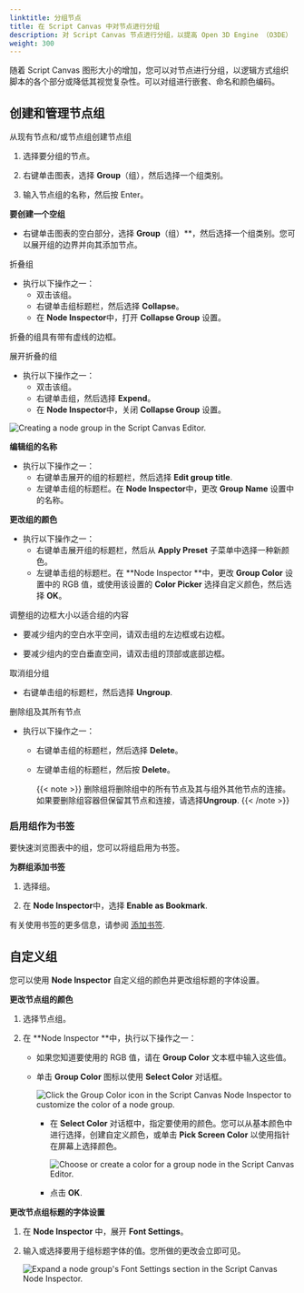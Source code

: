 ```yaml
---
linktitle: 分组节点
title: 在 Script Canvas 中对节点进行分组
description: 对 Script Canvas 节点进行分组，以提高 Open 3D Engine （O3DE） 中图形的可管理性。
weight: 300
---
```


随着 Script Canvas 图形大小的增加，您可以对节点进行分组，以逻辑方式组织脚本的各个部分或降低其视觉复杂性。可以对组进行嵌套、命名和颜色编码。

## 创建和管理节点组

从现有节点和/或节点组创建节点组

1. 选择要分组的节点。

1. 右键单击图表，选择 **Group**（组），然后选择一个组类别。

1. 输入节点组的名称，然后按 Enter。

**要创建一个空组**
+ 右键单击图表的空白部分，选择 **Group**（组）**，然后选择一个组类别。您可以展开组的边界并向其添加节点。

折叠组
+ 执行以下操作之一：
  + 双击该组。
  + 右键单击组标题栏，然后选择 **Collapse**。
  + 在 **Node Inspector**中，打开 **Collapse Group** 设置。

折叠的组具有带有虚线的边框。

展开折叠的组
+ 执行以下操作之一：
  + 双击该组。
  + 右键单击组，然后选择 **Expend**。
  + 在 **Node Inspector**中，关闭 **Collapse Group** 设置。

![Creating a node group in the Script Canvas Editor.](/images/user-guide/scripting/script-canvas/nodes-grouping-expand.gif)

**编辑组的名称**
+ 执行以下操作之一：
  + 右键单击展开的组的标题栏，然后选择 **Edit group title**.
  + 左键单击组的标题栏。在 **Node Inspector**中，更改 **Group Name** 设置中的名称。

**更改组的颜色**
+ 执行以下操作之一：
  + 右键单击展开组的标题栏，然后从 **Apply Preset** 子菜单中选择一种新颜色。
  + 左键单击组的标题栏。在 **Node Inspector **中，更改 **Group Color** 设置中的 RGB 值，或使用该设置的 **Color Picker** 选择自定义颜色，然后选择 **OK**。

调整组的边框大小以适合组的内容

+ 要减少组内的空白水平空间，请双击组的左边框或右边框。

+ 要减少组内的空白垂直空间，请双击组的顶部或底部边框。

取消组分组
+ 右键单击组的标题栏，然后选择 **Ungroup**.

删除组及其所有节点
+ 执行以下操作之一：
  + 右键单击组的标题栏，然后选择 **Delete**。
  + 左键单击组的标题栏，然后按 **Delete**。

    {{< note >}}
删除组将删除组中的所有节点及其与组外其他节点的连接。如果要删除组容器但保留其节点和连接，请选择**Ungroup**.
    {{< /note >}}

### 启用组作为书签

要快速浏览图表中的组，您可以将组启用为书签。

**为群组添加书签**

1. 选择组。

1. 在 **Node Inspector**中，选择 **Enable as Bookmark**.

有关使用书签的更多信息，请参阅 [添加书签](./adding-bookmarks/).

## 自定义组

您可以使用 **Node Inspector** 自定义组的颜色并更改组标题的字体设置。

**更改节点组的颜色**

1. 选择节点组。

1. 在 **Node Inspector **中，执行以下操作之一：
   + 如果您知道要使用的 RGB 值，请在 **Group Color** 文本框中输入这些值。
   + 单击 **Group Color** 图标以使用 **Select Color** 对话框。

      ![Click the Group Color icon in the Script Canvas Node Inspector to customize the color of a node group.](/images/user-guide/scripting/script-canvas/nodes-grouping-color.png)

      + 在 **Select Color** 对话框中，指定要使用的颜色。您可以从基本颜色中进行选择，创建自定义颜色，或单击 **Pick Screen Color** 以使用指针在屏幕上选择颜色。

        ![Choose or create a color for a group node in the Script Canvas Editor.](/images/user-guide/scripting/script-canvas/nodes-grouping-color-select.png)

      + 点击 **OK**.

**更改节点组标题的字体设置**

1. 在 **Node Inspector** 中，展开 **Font Settings**。

1. 输入或选择要用于组标题字体的值。您所做的更改会立即可见。

    ![Expand a node group's Font Settings section in the Script Canvas Node Inspector.](/images/user-guide/scripting/script-canvas/nodes-grouping-font-settings.png)
